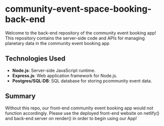 # community-event-space-booking-back-end
Welcome to the back-end repository of the community event booking app! This repository contains the server-side code and APIs for managing planetary data in the community event booking app

## Technologies Used

- **Node.js**: Server-side JavaScript runtime.
- **Express.js**: Web application framework for Node.js.
- **Postgres/SQL:DB**: SQL database for storing pcommunity event data.


## Summary

Without this repo, our front-end community event booking app would not function accordingly. Please use the deployed front-end website on netlify() and back-end server on render() in order to begin using our App!